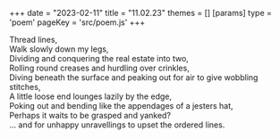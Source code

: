 +++
date = "2023-02-11"
title = "11.02.23"
themes = []
[params]
  type = 'poem'
  pageKey = 'src/poem.js'
+++

Thread lines,  
Walk slowly down my legs,  
Dividing and conquering the real estate into two,  
Rolling round creases and hurdling over crinkles,  
Diving beneath the surface and peaking out for air to give wobbling stitches,  
A little loose end lounges lazily by the edge,  
Poking out and bending like the appendages of a jesters hat,  
Perhaps it waits to be grasped and yanked?  
... and for unhappy unravellings to upset the ordered lines.
